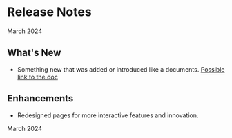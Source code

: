 # Release Notes

March 2024

## What's New

- Something new that was added or introduced like a documents.  [Possible link to the doc](?path=/docs/getting-started.md)

## Enhancements

- Redesigned pages for more interactive features and innovation.

March 2024